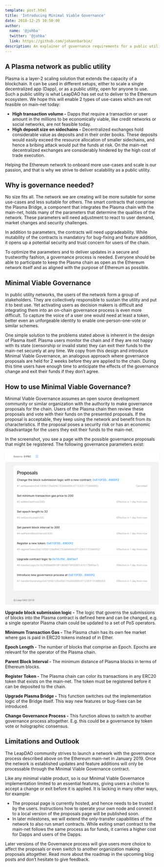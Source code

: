 ```yaml
---
template: post.html
title: 'Introducing Minimal Viable Governance'
date: 2018-12-25 10:50:00
author:
  name: '@johba'
  twitter: '@johba'
  link: https://github.com/johannbarbie/
description: An explainer of governance requirements for a public utility Plasma chain.
---
```


## A Plasma network as public utility

 Plasma is a layer-2 scaling solution that extends the capacity of a blockchain. It can be used in different setups, either to scale a single decentralized app (Dapp), or as a public utility, open for anyone to use. 
 Such a public utility is what LeapDAO has set out to deliver to the Ethereum ecosystem. We hope this will enable 2 types of use-cases which are not feasible on main-net today:

 - **High transaction volume -** Dapps that require a transaction or user amount in the millions to be economically viable, like credit networks or social networks, are not feasible today.
 - **High deposit size on sidechains -** Decentralized exchanges hold considerable value as deposits and in their order books. These deposits would easily exceed the resource allocation of smaller sidechains, and hence a bribing attack would put the funds at risk. On the main-net decentralized exchanges are considerably hindered by the high cost of trade execution. 


 Helping the Ethereum network to onboard more use-cases and scale is our passion, and that is why we strive to deliver scalability as a public utility.


## Why is governance needed?

 No size fits all. The network we are creating will be more suitable for some use-cases and less suitable for others. The smart contracts that comprise the Plasma Bridge, a component that integrates the Plasma chain with the main-net, holds many of the parameters that determine the qualities of the network. These parameters will need adjustment to react to user demand, market changes and security challenges. 

 In addition to parameters, the contracts will need upgradeability. While mutability of the contracts is mandatory for bug-fixing and feature addition, it opens up a potential security and trust concern for users of the chain.

 To optimize the parameters and to deliver updates in a secure and trustworthy fashion, a governance process is needed. Everyone should be able to participate to keep the Plasma chain as open as the Ethereum network itself and as aligned with the purpose of Ethereum as possible.

## Minimal Viable Governance

 In public utility networks, the users of the network form a group of stakeholders. They are collectively responsible to sustain the utility and put it to best use. Yet activating users as decision makers is difficult and integrating them into an on-chain governance process is even more difficult. To capture the voice of a user one would need at least a token, better even an unforgeable identity to enable one-person-one-vote or similar schemes.

 One simple solution to the problems stated above is inherent in the design of Plasma itself. Plasma users monitor the chain and if they are not happy with its state (censorship or invalid state) they can exit their funds to the main-net securely at any time. We copy from this design and introduce Minimal Viable Governance, an analogous approach where governance proposals are held for 2 weeks before they are applied to the chain. During this time users have enough time to anticipate the effects of the governance change and exit their funds if they don’t agree.

## How to use Minimal Viable Governance?

 Minimal Viable Governance assumes an open source development community or similar organization with the authority to make governance proposals for the chain. Users of the Plasma chain then review these proposals and vote with their funds on the presented proposals. If the proposal is acceptable, they keep using the network and benefit from its characteristics. If the proposal poses a security risk or has an economic disadvantage for the users they exit their funds to the main-net.

 In the screenshot, you see a page with the possible governance proposals that might be registered. The following governance parameters exist:

<img src="/img/blog/MVG.png" alt="Governance Proposals">

 **Upgrade block submission logic -** The logic that governs the submissions of blocks into the Plasma contract is defined here and can be changed, e.g. a single operator Plasma chain could be updated to a set of PoS operators.

 **Minimum Transaction Gas -** The Plasma chain has its own fee market where gas is paid in ERC20 tokens instead of in Ether.

 **Epoch Length -** The number of blocks that comprise an Epoch. Epochs are relevant for the operator of the Plasma chain.

 **Parent Block Interval -** The minimum distance of Plasma blocks in terms of Ethereum blocks.

 **Register Token -** The Plasma chain can color its transactions in any ERC20 token that exists on the main-net. The token must be registered before it can be deposited to the chain.

 **Upgrade Plasma Bridge -** This function switches out the implementation logic of the Bridge itself. This way new features or bug-fixes can be introduced.

 **Change Governance Process -** This function allows to switch to another governance process altogether. E.g. this could be a governance by token vote or holographic consensus.

## Limitations and Outlook

 The LeapDAO community strives to launch a network with the governance process described above on the Ethereum main-net in January 2019. Once the network is established updates and feature additions will only be processable through the Minimal Viable Governance contract.

 Like any minimal viable product, so is our Minimal Viable Governance implementation limited to an essential features, giving users a choice to accept a change or exit before it is applied. It is lacking in many other ways, for example:

 - The proposal page is currently hosted, and hence needs to be trusted by the users. Instructions how to operate your own node and connect it to a local version of the proposals page will be published soon.
 - In later milestones, we will extend the only-transfer capabilities of the network to also run smart contracts. While exiting smart contract to the main-net follows the same process as for funds, it carries a higher cost for Dapps and users of the Dapps.


 Later versions of the Governance process will give users more choice to affect the proposals or even switch to another organization making proposals altogether. Read more about the roadmap in the upcoming blog posts and don’t hesitate to give feedback.

